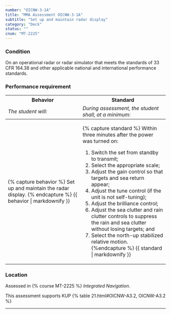 ```yaml
---
number: "OICNW-3-1A"
title: "MMA Assessment OICNW-3-1A"
subtitle: "Set up and maintain radar display"
category: "Deck"
status: ""
cnum: "MT-2225"
---
```

### Condition

On an operational radar or radar simulator that meets the standards of 33 CFR 164.38 and other applicable national and international performance standards.

### Performance requirement 

<table width='100%' class='Guidelines'>
 <thead>
 <tr>
     <th class='thirty'>Behavior</th>
     <th class='seventy'>Standard</th>
 </tr>
 <tr>
     <td><em>The student will:</em></td>
     <td><em>During assessment, the student shall, at a minimum:</em></td>
 </tr>
 </thead>
 <tbody>
 

<tr><td>

{% capture behavior %}
Set up and maintain the radar display.
{% endcapture %}
{{ behavior | markdownify }}

</td><td>

{% capture standard %}
Within three minutes after the power was turned on: 

1. Switch the set from standby to transmit;
2. Select the appropriate scale;
3. Adjust the gain control so that targets and sea return appear;
4. Adjust the tune control (if the unit is not self-tuning);
5. Adjust the brilliance control;
6. Adjust the sea clutter and rain clutter controls to suppress the rain and sea clutter without losing targets; and
7. Select the north-up stabilized relative motion.
{%endcapture %}
{{ standard | markdownify }}

</td></tr>



 </tbody>
 </table>

### Location

Assessed in  {% course  MT-2225 %}  *Integrated Navigation*.

This assessment supports KUP {% table 21.html#OICNW-A3.2, OICNW-A3.2 %}

***

